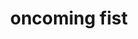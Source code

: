 ---
layout: people&body
title: oncoming fist
emoji: oncoming_fist
permalink: 👊.html
image: assets/img/3moji/oncoming_fist.png
---